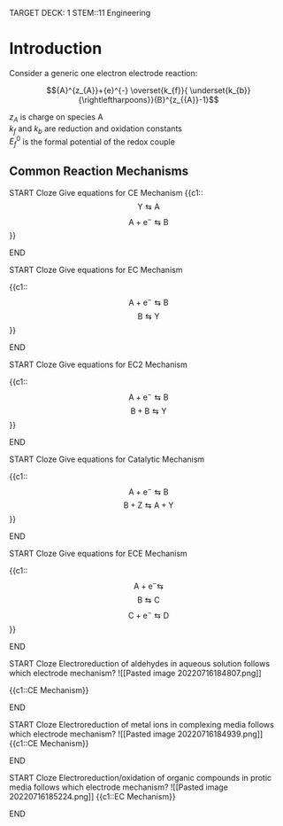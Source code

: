   
TARGET DECK: 1 STEM::11 Engineering

# Introduction  
  
Consider a generic one electron electrode reaction:  
  
$${A}^{z_{A}}+{e}^{-} \overset{k_{f}}{ \underset{k_{b}}{\rightleftharpoons}}{B}^{z_{{A}}-1}$$  
  
$z_A$ is charge on species A  
$k_f$ and $k_b$ are reduction and oxidation constants  
$E^0_f$ is the formal potential of the redox couple

## Common Reaction Mechanisms

START
Cloze
Give equations for CE Mechanism 
{{c1::
$$
\mathrm{Y} \leftrightarrows \mathrm{A}
$$
$$
\mathrm{A}+\mathrm{e}^{-} \leftrightarrows \mathrm{B}
$$
}}
<!--ID: 1657993255947-->
END

START
Cloze
Give equations for EC Mechanism

{{c1::
$$
\mathrm{A}+\mathrm{e}^{-} \leftrightarrows \mathrm{B}
$$
$$\mathrm{B} \leftrightarrows \mathrm{Y}$$
}}
<!--ID: 1657993501212-->
END

START
Cloze
Give equations for EC2 Mechanism 

{{c1::
$$\mathrm{A}+\mathrm{e}^{-} \leftrightarrows \mathrm{B}$$
$$\mathrm{B}+\mathrm{B} \leftrightarrows \mathrm{Y}$$
}}
<!--ID: 1657993501221-->
END


START
Cloze
Give equations for Catalytic Mechanism

{{c1::
$$\mathrm{A}+\mathrm{e}^{-} \leftrightarrows \mathrm{B}$$
$$
\mathrm{B}+\mathrm{Z} \leftrightarrows \mathrm{A}+\mathrm{Y}
$$
}}
<!--ID: 1657993501228-->
END

START
Cloze
Give equations for ECE Mechanism

{{c1::
$$
\mathrm{A}+\mathrm{e}^{-} \mathrm{\leftrightarrows}
$$
$$\mathrm{B} \leftrightarrows \mathrm{C}$$
$$\mathrm{C}+\mathrm{e}^{-} \leftrightarrows \mathrm{D} $$
}}
<!--ID: 1657993501233-->
END

START
Cloze
Electroreduction of aldehydes in aqueous solution follows which electrode mechanism?
![[Pasted image 20220716184807.png]]

{{c1::CE Mechanism}}
<!--ID: 1657993879071-->
END

START
Cloze
Electroreduction of metal ions in complexing media follows which electrode mechanism?
![[Pasted image 20220716184939.png]]
{{c1::CE Mechanism}}
<!--ID: 1657993855873-->
END

START
Cloze
Electroreduction/oxidation of organic compounds in protic media follows which electrode mechanism?
![[Pasted image 20220716185224.png]]
{{c1::EC Mechanism}}
<!--ID: 1657993976152-->
END